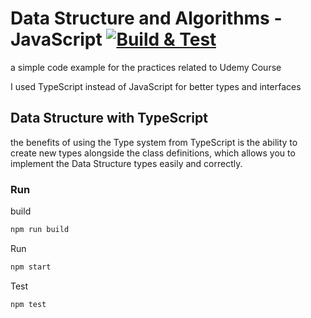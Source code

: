 # Data Structure and Algorithms - JavaScript [![Build & Test](https://github.com/AliSawari/js-data-structure/actions/workflows/node.js.yml/badge.svg)](https://github.com/AliSawari/js-data-structure/actions/workflows/node.js.yml)

a simple code example for the practices related to Udemy Course 

I used TypeScript instead of JavaScript for better types and interfaces



## Data Structure with TypeScript

the benefits of using the Type system from TypeScript is the ability to create new types alongside the class
definitions, which allows you to implement the Data Structure types easily and correctly. 



### Run 

build
```bash
npm run build
```

Run
```bash
npm start
```

Test
```bash
npm test
```